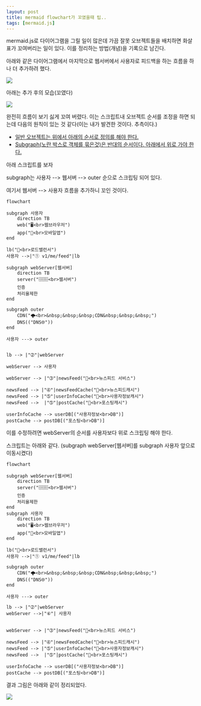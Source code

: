 ```yaml
---
layout: post
title: mermaid flowchart가 꼬였을때 팁..
tags: [mermaid.js]
---
```




mermaid.js로 다이어그램을 그릴 일이 많은데 가끔 잘못 오브젝트들을 배치하면 화살표가 꼬여버리는 일이 있다. 이를 정리하는 방법(개념)을 기록으로 남긴다. 

아래와 같은 다이어그램에서 마지막으로 웹서버에서 사용자로 피드백을 하는 흐름을 하나 더 추가하려 했다. 

[![](https://mermaid.ink/img/pako:eNplU8tO20AU_RVrFhVIRKjbtMoiGKRu2KQ7pgs_JsSSPbbGY6KKIKWQLtqmIhJJW1EHUqlFUEVqoCxCxdd064nUT-idceIY45Efc-fcc8-cO95Hlm8TVEZ1129aDYNxTOUII3OXGUFDE4djcXolznqY2g4jFnd8qr2sYtok5gpG_84__Xhusor4epdMu8nwXpxOxKiN0SqmRhAoxMm1RCQ_L5NJXwBicA3LGqaE2rKUm_L02wr1LU5O4mQyTc4nohMrnkyCVipVWhj9PWtre0_XPbJeJ8TGqOWaOcGgq0bYHmE7oAkokpvOK0w1uB7ql5FQAVX5z53FPd9OmqoESKgYTsXFcP598yW5GIv4Uozi2SCe7yRT4EecMEw39G3F3L2SjE-oGQbP8k9YfxxU9fTt2gqkwguyexBazczKe1GqLEqlwzWlQZpy6A3YkjmhpevLeQY7BBglzXALjFRij49UF97divffZ_176IUmjbjrwFxpw3SBX7Ic5Vg2DKtBFNXHX0Uq8acnPsRp8x-zgNetCDrygtb9Iku2bTEaJL9vM6ICz5Io8ENeJJkdj6WU7ttcOqYPSioWGdGrO5BZKCtJ9CrkwYHKCqgUOUtTsiJ5MKZoDXmEeYZjw7-2L48RRrxBPIJRGT5tUjcil2OE6QFAo8A2ONm0He4zVK4bbkjWkBFxv_aaWqjMWUQWIN0x4NR5c9TBfyCzqmw)](https://mermaid.live/edit#pako:eNplU8tO20AU_RVrFhVIRKjbtMoiGKRu2KQ7pgs_JsSSPbbGY6KKIKWQLtqmIhJJW1EHUqlFUEVqoCxCxdd064nUT-idceIY45Efc-fcc8-cO95Hlm8TVEZ1129aDYNxTOUII3OXGUFDE4djcXolznqY2g4jFnd8qr2sYtok5gpG_84__Xhusor4epdMu8nwXpxOxKiN0SqmRhAoxMm1RCQ_L5NJXwBicA3LGqaE2rKUm_L02wr1LU5O4mQyTc4nohMrnkyCVipVWhj9PWtre0_XPbJeJ8TGqOWaOcGgq0bYHmE7oAkokpvOK0w1uB7ql5FQAVX5z53FPd9OmqoESKgYTsXFcP598yW5GIv4Uozi2SCe7yRT4EecMEw39G3F3L2SjE-oGQbP8k9YfxxU9fTt2gqkwguyexBazczKe1GqLEqlwzWlQZpy6A3YkjmhpevLeQY7BBglzXALjFRij49UF97divffZ_176IUmjbjrwFxpw3SBX7Ic5Vg2DKtBFNXHX0Uq8acnPsRp8x-zgNetCDrygtb9Iku2bTEaJL9vM6ICz5Io8ENeJJkdj6WU7ttcOqYPSioWGdGrO5BZKCtJ9CrkwYHKCqgUOUtTsiJ5MKZoDXmEeYZjw7-2L48RRrxBPIJRGT5tUjcil2OE6QFAo8A2ONm0He4zVK4bbkjWkBFxv_aaWqjMWUQWIN0x4NR5c9TBfyCzqmw)



아래는 추가 후의 모습(꼬였다)



[![](https://mermaid.ink/img/pako:eNplU8tO20AU_RVrFhVIRKjbtMoiGKRu2KQ7pgs_JsSSPbbGY6KKIKWQLtqmIhJJW1EHUqlFUEVqoCxCxdd064nUT-idceIY45Efc-ecc8_cO95Hlm8TVEZ1129aDYNxTOUII3OXGUFDE4djcXolznqY2g4jFnd8qr2sYtok5gpG_84__Xhusor4epdMu8nwXpxOxKiN0SqmRhAoxMm1RCQ_L5NJXwBicA3LGqaE2jKVm-r02wr1LU5O4mQyTc4nohMrncyCVipVWhj9PWtre0_XPbJeJ8TGqOWaOcPgq0bYHmE74AkkkpvOK0w1uB76l5FQAVX6z53FPd9OSlUGJFQMp-JiOP---ZJcjEV8KUbxbBDPd5I58CNOGKYb-rZS7l5JxSfUDINn-SesPw6qfPp2bQWo8AJ2D0KrWbHytShVFqnS4ZqyQJqq0BsoS1YJTa4uZxKUa2txSfEPgU9JM9yCCqtdHB-p9ry7Fe-_z_r30CRNVuiuA3NlGtMFfqlylFPZMKwGUVIffxWlxJ-e-BCnp-KxCjShFUGrXtC6X1TJ9iFGg-T3bSZU0FkKBX7IiyKz47G00n2bo2P6IKVSkRG9ugPMQlopoleBByctS6AocpZSsiR5MKZoDXmEeYZjw0-4L88XRrxBPIJRGT5tUjcil2OE6QFAo8A2ONm0He4zVK4bbkjWkBFxv_aaWqjMWUQWIN0x4Dh6c9TBfz3ItiY)](https://mermaid.live/edit#pako:eNplU8tO20AU_RVrFhVIRKjbtMoiGKRu2KQ7pgs_JsSSPbbGY6KKIKWQLtqmIhJJW1EHUqlFUEVqoCxCxdd064nUT-idceIY45Efc-ecc8_cO95Hlm8TVEZ1129aDYNxTOUII3OXGUFDE4djcXolznqY2g4jFnd8qr2sYtok5gpG_84__Xhusor4epdMu8nwXpxOxKiN0SqmRhAoxMm1RCQ_L5NJXwBicA3LGqaE2jKVm-r02wr1LU5O4mQyTc4nohMrncyCVipVWhj9PWtre0_XPbJeJ8TGqOWaOcPgq0bYHmE74AkkkpvOK0w1uB76l5FQAVX6z53FPd9OSlUGJFQMp-JiOP---ZJcjEV8KUbxbBDPd5I58CNOGKYb-rZS7l5JxSfUDINn-SesPw6qfPp2bQWo8AJ2D0KrWbHytShVFqnS4ZqyQJqq0BsoS1YJTa4uZxKUa2txSfEPgU9JM9yCCqtdHB-p9ry7Fe-_z_r30CRNVuiuA3NlGtMFfqlylFPZMKwGUVIffxWlxJ-e-BCnp-KxCjShFUGrXtC6X1TJ9iFGg-T3bSZU0FkKBX7IiyKz47G00n2bo2P6IKVSkRG9ugPMQlopoleBByctS6AocpZSsiR5MKZoDXmEeYZjw0-4L88XRrxBPIJRGT5tUjcil2OE6QFAo8A2ONm0He4zVK4bbkjWkBFxv_aaWqjMWUQWIN0x4Dh6c9TBfz3ItiY)

완전히 흐름이 보기 싫게 꼬여 버렸다.  이는 스크립트내 오브젝트 순서를 조정을 하면 되는데 다음의 원칙이 있는 것 같다(이는 내가 발견한 것이다. 추측이다.)



* <u>일반 오브젝트는 위에서 아래의 순서로 정의를 해야 한다.</u> 
* <u>Subgraph(노란 박스로 객체를 묶은것)은 반대의 순서이다. 아래에서 위로 가야 한다.</u> 



아래 스크립트를 보자

subgraph는 사용자 --> 웹서버 --> outer 순으로 스크립팅 되어 있다. 

여기서 웹서버 --> 사용자 흐름을 추가하니 꼬인 것이다.  

```
flowchart

subgraph 사용자
    direction TB
    web("🖥<br>웹브라우저")
    app("📱<br>모바일앱") 
end

lb("🔀<br>로드밸런서")
사용자 -->|"➀ v1/me/feed"|lb

subgraph webServer[웹서버]
    direction TB
    server("🗄🗄🗄<br>웹서버")
    인증
    처리율제한
end

subgraph outer
    CDN("🌩<br>&nbsp;&nbsp;&nbsp;CDN&nbsp;&nbsp;&nbsp;")
    DNS(("DNS🌐"))
end

사용자 ---> outer


lb --> |"➁"|webServer 

webServer --> 사용자

webServer --> |"➂"|newsFeed("🏃<br>뉴스피드 서비스")

newsFeed --> |"➃"|newsFeedCache("🍯<br>뉴스피드캐시") 
newsFeed --> |"➄"|userInfoCache("🍯<br>사용자정보캐시")
newsFeed -->  |"➄"|postCache("🍯<br>포스팅캐시")

userInfoCache --> userDB[("사용자정보<br>DB")]
postCache --> postDB[("포스팅<br>DB")]
```



이를 수정하려면 webServer의 순서를 사용자보다 위로 스크립팅 해야 한다. 

스크립트는 아래와 같다. (subgraph webServer[웹서버]를 subgraph 사용자 앞으로 이동시켰다)

```
flowchart

subgraph webServer[웹서버]
    direction TB
    server("🗄🗄🗄<br>웹서버")
    인증
    처리율제한
end
subgraph 사용자
    direction TB
    web("🖥<br>웹브라우저")
    app("📱<br>모바일앱") 
end

lb("🔀<br>로드밸런서")
사용자 -->|"➀ v1/me/feed"|lb

subgraph outer
    CDN("🌩<br>&nbsp;&nbsp;&nbsp;CDN&nbsp;&nbsp;&nbsp;")
    DNS(("DNS🌐"))
end

사용자 ---> outer

lb --> |"➁"|webServer 
webServer -->|"⑥"| 사용자


webServer --> |"➂"|newsFeed("🏃<br>뉴스피드 서비스")

newsFeed --> |"➃"|newsFeedCache("🍯<br>뉴스피드캐시") 
newsFeed --> |"➄"|userInfoCache("🍯<br>사용자정보캐시")
newsFeed -->  |"➄"|postCache("🍯<br>포스팅캐시")

userInfoCache --> userDB[("사용자정보<br>DB")]
postCache --> postDB[("포스팅<br>DB")]
```



결과 그림은 아래와 같이 정리되었다.



[![](https://mermaid.ink/img/pako:eNplk81q20AUhV9FzKIkEBO6dYsXjlroJht3l-liJI1jgTQS0iimxAE3cRdtXeISuy2pnLjQhKQY6qRZOCVP063G0Efo1egnsoLQ3-jc75y5M9pFumNQVEVNy2nrLeJxzDDzA23bI25LaVOtQb0d6m2Jb7eiF0bXvVeYGaZHdW46THlZB7EUrGD07_RLLzufal4tL8FoFTMxnovzMdyvv0bnUxFeiEm4GIWYUWYUHMX-VBxfipNB2QaiSI_PZyk7mvej8Z04nolJVzoQ15WKo6tYEf28iGZDAYrRFXxWUiPMrIQz7ErV9zA6CqPZPDqdQdgkaRZBqVRqHYz-nnSVncfrNl1vUmpg1LG0pSY5AaceZhvqpgT3L2PwI6b57pPiFb4_HJSG6mZjBUrhBtUDGFrNwxazVGqZVXJYWhxQkQnfQKx8sRTZrfQ5ncOnM1AUuxsfS6oEtA8yRtv-c5iqnM7hgezTuxvx_sdieAfdUuJVve3Bu0yPWaa_pxwUKBtEb1GJ-virjBJ_BuJDmCzPQwpsnE4A2-sFazplSj4TMRlFv29yUIlzD3Idn5chi8NpHKX_tlCO2ZKlpMQjan0LKku2MUStQx38FbmBLInfkpLcpCjGDK0hm3o2MQ34-3YxUxSMeIvaFKMqPBq0SQKLY4TZHkgD1yCcPjNM7nio2iSWT9cQCbjTeM10VOVeQDORahLYl3aq2vsP7gq4Mg)](https://mermaid.live/edit#pako:eNplk81q20AUhV9FzKIkEBO6dYsXjlroJht3l-liJI1jgTQS0iimxAE3cRdtXeISuy2pnLjQhKQY6qRZOCVP063G0Efo1egnsoLQ3-jc75y5M9pFumNQVEVNy2nrLeJxzDDzA23bI25LaVOtQb0d6m2Jb7eiF0bXvVeYGaZHdW46THlZB7EUrGD07_RLLzufal4tL8FoFTMxnovzMdyvv0bnUxFeiEm4GIWYUWYUHMX-VBxfipNB2QaiSI_PZyk7mvej8Z04nolJVzoQ15WKo6tYEf28iGZDAYrRFXxWUiPMrIQz7ErV9zA6CqPZPDqdQdgkaRZBqVRqHYz-nnSVncfrNl1vUmpg1LG0pSY5AaceZhvqpgT3L2PwI6b57pPiFb4_HJSG6mZjBUrhBtUDGFrNwxazVGqZVXJYWhxQkQnfQKx8sRTZrfQ5ncOnM1AUuxsfS6oEtA8yRtv-c5iqnM7hgezTuxvx_sdieAfdUuJVve3Bu0yPWaa_pxwUKBtEb1GJ-virjBJ_BuJDmCzPQwpsnE4A2-sFazplSj4TMRlFv29yUIlzD3Idn5chi8NpHKX_tlCO2ZKlpMQjan0LKku2MUStQx38FbmBLInfkpLcpCjGDK0hm3o2MQ34-3YxUxSMeIvaFKMqPBq0SQKLY4TZHkgD1yCcPjNM7nio2iSWT9cQCbjTeM10VOVeQDORahLYl3aq2vsP7gq4Mg)
